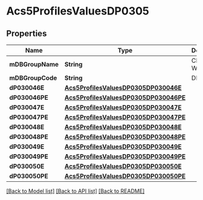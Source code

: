 # Acs5ProfilesValuesDP0305

## Properties
Name | Type | Description | Notes
------------ | ------------- | ------------- | -------------
**mDBGroupName** | **String** | CLASS OF WORKER | 
**mDBGroupCode** | **String** | DP0305 | 
**dP030046E** | [**Acs5ProfilesValuesDP0305DP030046E**](Acs5ProfilesValuesDP0305DP030046E.md) |  | 
**dP030046PE** | [**Acs5ProfilesValuesDP0305DP030046PE**](Acs5ProfilesValuesDP0305DP030046PE.md) |  | 
**dP030047E** | [**Acs5ProfilesValuesDP0305DP030047E**](Acs5ProfilesValuesDP0305DP030047E.md) |  | 
**dP030047PE** | [**Acs5ProfilesValuesDP0305DP030047PE**](Acs5ProfilesValuesDP0305DP030047PE.md) |  | 
**dP030048E** | [**Acs5ProfilesValuesDP0305DP030048E**](Acs5ProfilesValuesDP0305DP030048E.md) |  | 
**dP030048PE** | [**Acs5ProfilesValuesDP0305DP030048PE**](Acs5ProfilesValuesDP0305DP030048PE.md) |  | 
**dP030049E** | [**Acs5ProfilesValuesDP0305DP030049E**](Acs5ProfilesValuesDP0305DP030049E.md) |  | 
**dP030049PE** | [**Acs5ProfilesValuesDP0305DP030049PE**](Acs5ProfilesValuesDP0305DP030049PE.md) |  | 
**dP030050E** | [**Acs5ProfilesValuesDP0305DP030050E**](Acs5ProfilesValuesDP0305DP030050E.md) |  | 
**dP030050PE** | [**Acs5ProfilesValuesDP0305DP030050PE**](Acs5ProfilesValuesDP0305DP030050PE.md) |  | 

[[Back to Model list]](../README.md#documentation-for-models) [[Back to API list]](../README.md#documentation-for-api-endpoints) [[Back to README]](../README.md)


